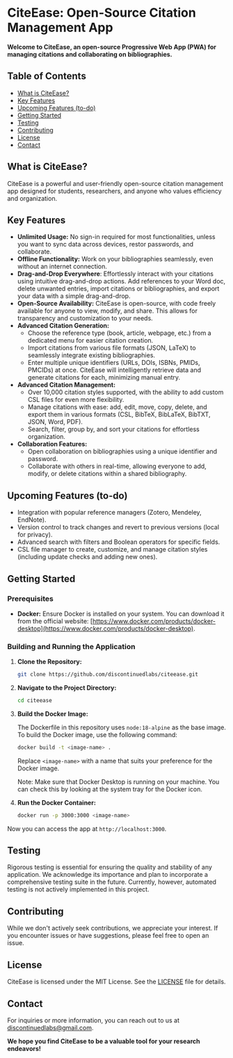 # CiteEase: Open-Source Citation Management App

**Welcome to CiteEase, an open-source Progressive Web App (PWA) for managing citations and collaborating on bibliographies.**

## Table of Contents

-   [What is CiteEase?](#what-is-citeease)
-   [Key Features](#key-features)
-   [Upcoming Features (to-do)](#upcoming-features-to-do)
-   [Getting Started](#getting-started)
-   [Testing](#testing)
-   [Contributing](#contributing)
-   [License](#license)
-   [Contact](#contact)

## What is CiteEase?

CiteEase is a powerful and user-friendly open-source citation management app designed for students, researchers, and anyone who values efficiency and organization.

## Key Features

-   **Unlimited Usage:** No sign-in required for most functionalities, unless you want to sync data across devices, restor passwords, and collaborate.
-   **Offline Functionality:** Work on your bibliographies seamlessly, even without an internet connection.
-   **Drag-and-Drop Everywhere**: Effortlessly interact with your citations using intuitive drag-and-drop actions. Add references to your Word doc, delete unwanted entries, import citations or bibliographies, and export your data with a simple drag-and-drop.
-   **Open-Source Availability:** CiteEase is open-source, with code freely available for anyone to view, modify, and share. This allows for transparency and customization to your needs.
-   **Advanced Citation Generation:**
    -   Choose the reference type (book, article, webpage, etc.) from a dedicated menu for easier citation creation.
    -   Import citations from various file formats (JSON, LaTeX) to seamlessly integrate existing bibliographies.
    -   Enter multiple unique identifiers (URLs, DOIs, ISBNs, PMIDs, PMCIDs) at once. CiteEase will intelligently retrieve data and generate citations for each, minimizing manual entry.
-   **Advanced Citation Management:**
    -   Over 10,000 citation styles supported, with the ability to add custom CSL files for even more flexibility.
    -   Manage citations with ease: add, edit, move, copy, delete, and export them in various formats (CSL, BibTeX, BibLaTeX, BibTXT, JSON, Word, PDF).
    -   Search, filter, group by, and sort your citations for effortless organization.
-   **Collaboration Features:**
    -   Open collaboration on bibliographies using a unique identifier and password.
    -   Collaborate with others in real-time, allowing everyone to add, modify, or delete citations within a shared bibliography.

## Upcoming Features (to-do)

-   Integration with popular reference managers (Zotero, Mendeley, EndNote).
-   Version control to track changes and revert to previous versions (local for privacy).
-   Advanced search with filters and Boolean operators for specific fields.
-   CSL file manager to create, customize, and manage citation styles (including update checks and adding new ones).

## Getting Started

### Prerequisites

-   **Docker:** Ensure Docker is installed on your system. You can download it from the official website: [https://www.docker.com/products/docker-desktop](https://www.docker.com/products/docker-desktop).

### Building and Running the Application

1. **Clone the Repository:**

    ```bash
    git clone https://github.com/discontinuedlabs/citeease.git
    ```

2. **Navigate to the Project Directory:**

    ```bash
    cd citeease
    ```

3. **Build the Docker Image:**

    The Dockerfile in this repository uses `node:18-alpine` as the base image. To build the Docker image, use the following command:

    ```bash
    docker build -t <image-name> .
    ```

    Replace `<image-name>` with a name that suits your preference for the Docker image.

    Note: Make sure that Docker Desktop is running on your machine. You can check this by looking at the system tray for the Docker icon.

4. **Run the Docker Container:**

    ```bash
    docker run -p 3000:3000 <image-name>
    ```

Now you can access the app at `http://localhost:3000`.

## Testing

Rigorous testing is essential for ensuring the quality and stability of any application. We acknowledge its importance and plan to incorporate a comprehensive testing suite in the future. Currently, however, automated testing is not actively implemented in this project.

## Contributing

While we don't actively seek contributions, we appreciate your interest. If you encounter issues or have suggestions, please feel free to open an issue.

## License

CiteEase is licensed under the MIT License. See the [LICENSE](LICENSE) file for details.

## Contact

For inquiries or more information, you can reach out to us at [discontinuedlabs@gmail.com](mailto:discontinuedlabs@gmail.com).

**We hope you find CiteEase to be a valuable tool for your research endeavors!**
